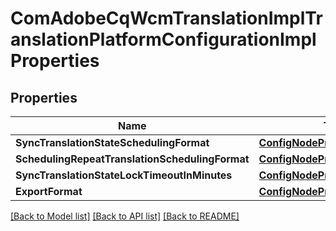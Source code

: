 # ComAdobeCqWcmTranslationImplTranslationPlatformConfigurationImplProperties

## Properties
Name | Type | Description | Notes
------------ | ------------- | ------------- | -------------
**SyncTranslationStateSchedulingFormat** | [**ConfigNodePropertyString**](configNodePropertyString.md) |  | [optional] 
**SchedulingRepeatTranslationSchedulingFormat** | [**ConfigNodePropertyString**](configNodePropertyString.md) |  | [optional] 
**SyncTranslationStateLockTimeoutInMinutes** | [**ConfigNodePropertyString**](configNodePropertyString.md) |  | [optional] 
**ExportFormat** | [**ConfigNodePropertyDropDown**](configNodePropertyDropDown.md) |  | [optional] 

[[Back to Model list]](../README.md#documentation-for-models) [[Back to API list]](../README.md#documentation-for-api-endpoints) [[Back to README]](../README.md)



